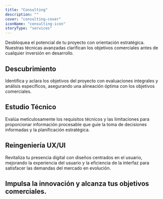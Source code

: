 ```yaml
---
title: "Consulting"
description: ""
cover: "consulting-cover"
iconName: "consulting-icon"
storyType: "services"
---
```


Desbloquea el potencial de tu proyecto con orientación estratégica. Nuestras técnicas avanzadas clarifican los objetivos comerciales antes de cualquier inversión en desarrollo.

## Descubrimiento

Identifica y aclara los objetivos del proyecto con evaluaciones integrales y análisis específicos, asegurando una alineación óptima con los objetivos comerciales.

## Estudio Técnico

Evalúa meticulosamente los requisitos técnicos y las limitaciones para proporcionar información procesable que guíe la toma de decisiones informadas y la planificación estratégica.

## Reingeniería UX/UI

Revitaliza tu presencia digital con diseños centrados en el usuario, mejorando la experiencia del usuario y la eficiencia de la interfaz para satisfacer las demandas del mercado en evolución.

## Impulsa la innovación y alcanza tus objetivos comerciales.
